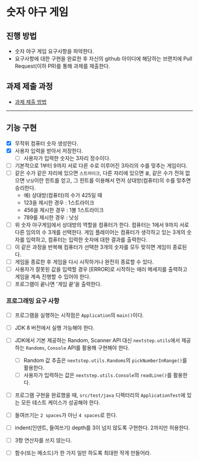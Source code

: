 # 숫자 야구 게임
## 진행 방법
* 숫자 야구 게임 요구사항을 파악한다.
* 요구사항에 대한 구현을 완료한 후 자신의 github 아이디에 해당하는 브랜치에 Pull Request(이하 PR)를 통해 과제를 제출한다.

## 과제 제출 과정
* [과제 제출 방법](https://github.com/next-step/nextstep-docs/tree/master/precourse)

---

## 기능 구현

- [x] 무작위 컴퓨터 숫자 생성한다.
- [x] 사용자 입력을 받아서 저장한다.
  - [ ] 사용자가 입력한 숫자는 3자리 정수이다. 
- [ ] 기본적으로 1부터 9까지 서로 다른 수로 이루어진 3자리의 수를 맞추는 게임이다.
- [ ] 같은 수가 같은 자리에 있으면 `스트라이크`, 다른 자리에 있으면 `볼`, 같은 수가 전혀 없으면 `낫싱`이란 힌트를 얻고, 그 힌트를 이용해서 먼저 상대방(컴퓨터)의 수를 맞추면 승리한다.
  - 예) 상대방(컴퓨터)의 수가 425일 때
  - 123을 제시한 경우 : 1스트라이크
  - 456을 제시한 경우 : 1볼 1스트라이크
  - 789를 제시한 경우 : 낫싱
- [ ] 위 숫자 야구게임에서 상대방의 역할을 컴퓨터가 한다. 컴퓨터는 1에서 9까지 서로 다른 임의의 수 3개를 선택한다. 게임 플레이어는 컴퓨터가 생각하고 있는 3개의 숫자를 입력하고, 컴퓨터는 입력한 숫자에 대한 결과를 출력한다.
- [ ] 이 같은 과정을 반복해 컴퓨터가 선택한 3개의 숫자를 모두 맞히면 게임이 종료된다.
- [ ] 게임을 종료한 후 게임을 다시 시작하거나 완전히 종료할 수 있다.
- [ ] 사용자가 잘못된 값을 입력할 경우 [ERROR]로 시작하는 에러 메세지를 출력하고 게임을 계속 진행할 수 있어야 한다.
- [ ] 프로그램이 끝나면 '게임 끝'을 출력한다.

### 프로그래밍 요구 사항

- [ ] 프로그램을 실행하는 시작점은 `Application`의 `main()`이다.
- [ ] JDK 8 버전에서 실행 가능해야 한다.
- [ ] JDK에서 기본 제공하는 Random, Scanner API 대신 `nextstep.utils`에서 제공하는 `Randoms`, `Console` API를 활용해 구현해야 한다.
  - [ ] Random 값 추츨은 `nextstep.utils.Randoms`의 `pickNumberInRange()`를 활용한다.
  - [ ] 사용자가 입력하는 값은 `nextstep.utils.Console`의 `readLine()`를 활용한다.
- [ ] 프로그램 구현을 완료했을 때, `src/test/java` 디렉터리의 `ApplicationTest`에 있는 모든 테스트 케이스가 성공해야 한다. 

- [ ] 들여쓰기는 `2 spaces`가 아닌 `4 spaces`로 한다.
- [ ] indent(인덴트, 들여쓰기) depth를 3이 넘지 않도록 구현한다. 2까지만 허용한다.
- [ ] 3항 연산자를 쓰지 않는다.
- [ ] 함수(또는 메소드)가 한 가지 일만 하도록 최대한 작게 만들어라.